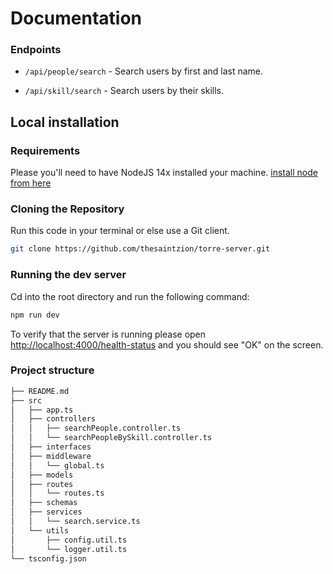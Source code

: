 # Documentation


###  Endpoints

- `/api/people/search` - Search  users by first and last name.

- `/api/skill/search` - Search users by their skills.


## Local installation

### Requirements

Please you'll need to have NodeJS 14x installed your machine.  [install node from here](https://nodejs.org/en/)

### Cloning the Repository

Run this code in your terminal or else use a Git client.

```bash
git clone https://github.com/thesaintzion/torre-server.git
```

### Running the dev server
Cd into the root directory and run the following command:

```bash
npm run dev
```

To verify  that the server is running please open [http://localhost:4000/health-status](http://localhost:4000/health-status) and you should see "OK" on the screen.

### Project structure

```bash
├── README.md
├── src
│   ├── app.ts
│   ├── controllers
│   │   ├── searchPeople.controller.ts
│   │   └── searchPeopleBySkill.controller.ts
│   ├── interfaces
│   ├── middleware
│   │   └── global.ts
│   ├── models
│   ├── routes
│   │   └── routes.ts
│   ├── schemas
│   ├── services
│   │   └── search.service.ts
│   └── utils
│       ├── config.util.ts
│       └── logger.util.ts
└── tsconfig.json
```
